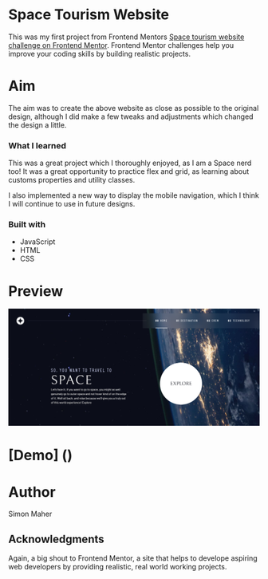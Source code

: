 # Space Tourism Website

This was my first project from Frontend Mentors [Space tourism website challenge on Frontend Mentor](https://www.frontendmentor.io/challenges/space-tourism-multipage-website-gRWj1URZ3). Frontend Mentor challenges help you improve your coding skills by building realistic projects. 


# Aim

The aim was to create the above website as close as possible to the original design, although I did make a few tweaks and adjustments which changed the design a little.

### What I learned

This was a great project which I thoroughly enjoyed, as I am a Space nerd too! It was a great opportunity to practice flex and grid, as learning about customs properties and utility classes.

I also implemented a new way to display the mobile navigation, which I think I will continue to use in future designs.

### Built with

* JavaScript
* HTML
* CSS 
  
# Preview

![Space Tourism website](spaceTourism.PNG)

# [Demo] ()

# Author 

Simon Maher

## Acknowledgments

Again, a big shout to Frontend Mentor, a site that helps to develope aspiring web developers by providing realistic, real world working projects.

